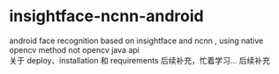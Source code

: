# insightface-ncnn-android
android face recognition  based on insightface and ncnn , using native opencv method not opencv java api <br>
关于 deploy、installation 和 requirements 后续补充，忙着学习... 后续补充

